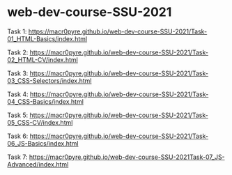 # web-dev-course-SSU-2021
Task 1: https://macr0pyre.github.io/web-dev-course-SSU-2021/Task-01_HTML-Basics/index.html

Task 2: https://macr0pyre.github.io/web-dev-course-SSU-2021/Task-02_HTML-CV/index.html

Task 3: https://macr0pyre.github.io/web-dev-course-SSU-2021/Task-03_CSS-Selectors/index.html

Task 4: https://macr0pyre.github.io/web-dev-course-SSU-2021/Task-04_CSS-Basics/index.html

Task 5: https://macr0pyre.github.io/web-dev-course-SSU-2021/Task-05_CSS-CV/index.html

Task 6: https://macr0pyre.github.io/web-dev-course-SSU-2021/Task-06_JS-Basics/index.html

Task 7: https://macr0pyre.github.io/web-dev-course-SSU-2021Task-07_JS-Advanced/index.html
